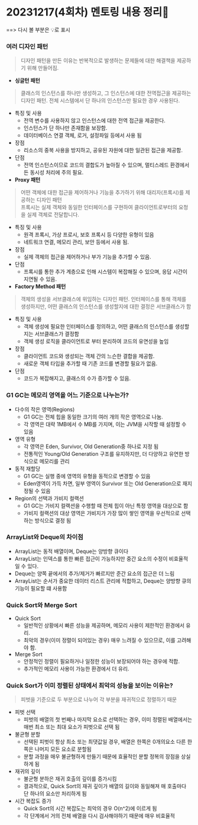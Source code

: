# 20231217(4회차) 멘토링 내용 정리📒
==> 다시 볼 부분은 💡로 표시

### 여러 디자인 패턴
> 디자인 패턴을 만든 이유는 반복적으로 발생하는 문제들에 대한 해결책을 제공하기 위해 만들어짐.
* **싱글턴 패턴**
> 클래스의 인스턴스를 하나만 생성하고, 그 인스턴스에 대한 전역접근을 제공하는 디자인 패턴.
> 전체 시스템에서 단 하나의 인스턴스만 필요한 경우 사용된다.
  * 특징 및 사용
    * 전역 변수를 사용하지 않고 인스턴스에 대한 전역 접근을 제공한다.
    * 인스턴스가 단 하나만 존재함을 보장함.
    * 데이터베이스 연결 객체, 로거, 설정파일 등에서 사용 됨
  * 장점
    * 리소스의 중복 사용을 방지하고, 공유된 자원에 대한 일관된 접근을 제공함.
  * 단점
    * 전역 인스턴스이므로 코드의 결합도가 높아질 수 있으며, 멀티스레드 환경에서든 동시성 처리에 주의 필요.
* **Proxy 패턴**
> 어떤 객체에 대한 접근을 제어하거나 기능을 추가하기 위해 대리자(프록시)를 제공하는 디자인 패턴      
> 프록시는 실제 객체와 동일한 인터페이스를 구현하여 클라이언트로부터의 요청을 실제 객체로 전달합니다.
  * 특징 및 사용
    * 원격 프록시, 가상 프로시, 보호 프록시 등 다양한 유형이 있음
    * 네트워크 연결, 메모리 관리, 보안 등에서 사용 됨.
  * 장점
    * 실제 객체의 접근을 제어하거나 부가 기능을 추가할 수 있음.
  * 단점
    * 프록시를 통한 추가 계층으로 인해 시스템이 복잡해질 수 있으며, 응답 시간이 지연될 수 있음.
* **Factory Method 패턴**
> 객체의 생성을 서브클래스에 위임하는 디자인 패턴.
> 인터페이스를 통해 객체를 생성하지만, 어떤 클래스의 인스턴스를 생성할지에 대한 결정은 서브클래스가 함
  * 특징 및 사용
    * 객체 생성에 필요한 인터페이스를 정의하고, 어떤 클래스의 인스턴스를 생성할지는 서브클래스가 결정함
    * 객체 생성 로직을 클라이언트로 부터 분리하여 코드의 유연성을 높임
  * 장점
    * 클라이언트 코드와 생성되는 객체 간의 느슨한 결합을 제공함.
    * 새로운 객체 타입을 추가할 때 기존 코드를 변경할 필요가 없음.
  * 단점
    * 코드가 복잡해지고, 클래스의 수가 증가할 수 있음.

### G1 GC는 메모리 영역을 어느 기준으로 나누는가?
* 다수의 작은 영역(Regions)
  * G1 GC는 전체 힙을 동일한 크기의 여러 개의 작은 영역으로 나눔.
  * 각 영역은 대략 1MB에서 수 MB를 가지며, 이는 JVM을 시작할 때 설정할 수 있음
* 영역 유형
  * 각 영역은 Eden, Survivor, Old Generation중 하나로 지정 됨
  * 전통적인 Young/Old Generation 구조를 유지하지만, 더 다양하고 유연한 방식으로 메모리를 관리
* 동적 재할당
  * G1 GC는 실행 중에 영역의 유형을 동적으로 변경할 수 있음
  * Eden영역이 가득 차면, 일부 영역이 Survivor 또는 Old Generation으로 재지정될 수 있음
* Region의 선택과 가비지 컬랙션
  * G1 GC는 가비지 컬랙션을 수행할 때 전체 힙이 아닌 특정 영역을 대상으로 함
  * 가비지 컬랙션의 대상 영역은 가비지가 가장 많이 쌓인 영역을 우선적으로 선택하는 방식으로 결정 됨

### ArrayList와 Deque의 차이점
* ArrayList는 동적 배열이며, Deque는 양방향 큐이다
* ArrayList는 인덱스를 통한 빠른 접근이 가능하지만 중간 요소의 수정이 비효율적일 수 있다.
* Deque는 양쪽 끝에서의 추가/제거가 빠르지만 준간 요소의 접근은 더 느림
* ArrayList는 순서가 중요한 데이터 리스트 관리에 적합하고, Deque는 양방향 큐의 기능이 필요할 떄 사용함

### Quick Sort와 Merge Sort
* Quick Sort
  * 일반적인 상황에서 빠른 성능을 제공하며, 메모리 사용이 제한적인 환경에서 유리.
  * 최악의 경우(이미 정렬이 되어있는 경우) 매우 느려질 수 있으므로, 이를 고려해야 함.
* Merge Sort
  * 안정적인 정렬이 필요하거나 일정한 성능이 보장되어야 하는 경우에 적합.
  * 추가적인 메모리 사용이 가능한 환경에서 더 유리.

### Quick Sort가 이미 정렬된 상태에서 최악의 성능을 보이는 이유는?
> 피벗을 기준으로 두 부분으로 나누어 각 부분을 재귀적으로 정렬하기 때문
* 피벗 선택
  * 피벗의 배열의 첫 번째나 마지막 요소로 선택하는 경우, 이미 정렬된 배열에서는 매번 최소 또는 최대 요소가 피벗으로 선택 됨
* 불균형 분할
  * 선택된 피벗이 항상 최소 또는 최댓값일 경우, 배열은 한쪽은 0개의요소 다른 한쪽은 나머지 모든 요소로 분할됨
  * 분할 과정을 매우 불균형하게 만들기 때문에 효율적인 분할 정복의 장점을 상실하게 됨
* 재귀의 깊이
  * 불균형 분하은 재귀 호출의 깊이를 증가시킴
  * 결과적으로, Quick Sort의 재귀 깊이가 배열의 길이와 동일해져 매 호출마다 단 하나의 요소만 처리하게 됨
* 시간 복잡도 증가
  * Quick Sort의 시간 복잡도는 최악의 경우 O(n^2)에 이르게 됨
  * 각 단계에서 거의 전체 배열을 다시 검사해야하기 때문에 매우 비효율적 

 
